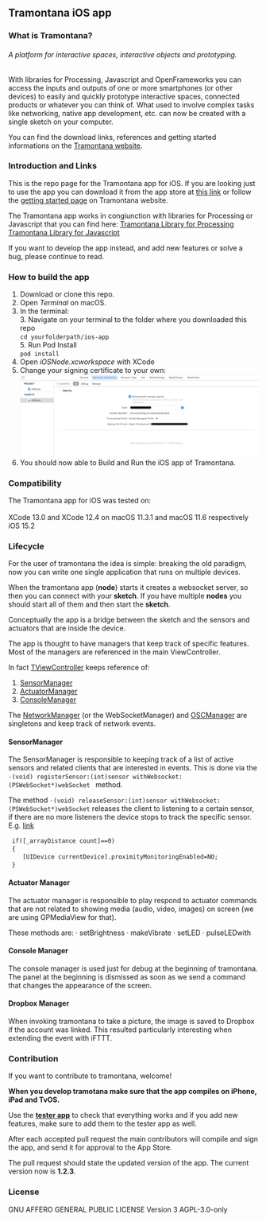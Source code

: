 ## Tramontana iOS app

### What is Tramontana?

###### A platform for interactive spaces, interactive objects and prototyping.

With libraries for Processing, Javascript and OpenFrameworks you can access the inputs and outputs of one or more smartphones (or other devices) to easily and quickly prototype interactive spaces, connected products or whatever you can think of. What used to involve complex tasks like networking, native app development, etc. can now be created with a single sketch on your computer.

You can find the download links, references and getting started informations on the [Tramontana website](https://tramontana.xyz).

### Introduction and Links

This is the repo page for the Tramontana app for iOS. If you are looking just to use the app you can download it from the app store at [this link](https://apps.apple.com/us/app/id1121069555) or follow the [getting started page](https://tramontana.xyz) on Tramontana website.


The Tramontana app works in congiunction with libraries for Processing or Javascript that you can find here:
[Tramontana Library for Processing](https://github.com/pierdr/Tramontana-for-Processing) 
[Tramontana Library for Javascript](https://github.com/pierdr/Tramontana-for-Web)

If you want to develop the app instead, and add new features or solve a bug, please continue to read.

### How to build the app

1. Download or clone this repo.
2. Open *Terminal* on macOS.
2. In the terminal: <br>
	3. Navigate on your terminal to the folder where you downloaded this repo<br>
					`cd yourfolderpath/ios-app`<br>
	5. Run Pod Install<br>
		 			`pod install`	<br>	
2. Open *iOSNode.xcworkspace* with XCode
3. Change your signing certificate to your own: ![](iconTramontanaMobile/Signing.jpg)
4. You should now able to Build and Run the iOS app of Tramontana.

### Compatibility
The Tramontana app for iOS was tested on:
<br><br>
XCode 13.0 and XCode 12.4 on macOS 11.3.1 and macOS 11.6 respectively<br>
iOS 15.2


### Lifecycle

For the user of tramontana the idea is simple:
breaking the old paradigm, now you can write one single application that runs on multiple devices. 


When the tramontana app (**node**) starts it creates a websocket server, so then you can connect with your **sketch**. If you have multiple **nodes** you should start all of them and then start the **sketch**.

Conceptually the app is a bridge between the sketch and the sensors and actuators that are inside the device.

The app is thought to have managers that keep track of specific features. Most of the managers are referenced in the main ViewController.

In fact [TViewController](https://github.com/tramontanaixd/ios-app/blob/master/iOSNode/TViewController.h) keeps reference of: 
1. [SensorManager](https://github.com/tramontanaixd/ios-app/blob/master/iOSNode/SensorManager.h)
2. [ActuatorManager](https://github.com/tramontanaixd/ios-app/blob/master/iOSNode/ActuatorManager.h)
3. [ConsoleManager](https://github.com/tramontanaixd/ios-app/blob/master/iOSNode/ConsoleManager.h)

The [NetworkManager](https://github.com/tramontanaixd/ios-app/blob/master/iOSNode/NetworkManager.h) (or the WebSocketManager) and [OSCManager](https://github.com/tramontanaixd/ios-app/blob/master/iOSNode/OscManager.h) are singletons and keep track of network events. 

#### SensorManager 
The SensorManager is responsible to keeping track of a list of active sensors and related clients that are interested in events. This is done via the `-(void) registerSensor:(int)sensor withWebsocket:(PSWebSocket*)webSocket ` method.

The method `-(void) releaseSensor:(int)sensor withWebsocket:(PSWebSocket*)webSocket` releases the client to listening to a certain sensor, if there are no more listeners the device stops to track the specific sensor. 
E.g. [link](https://github.com/tramontanaixd/ios-app/blob/master/iOSNode/SensorManager.m#L239)

```objc
 if([_arrayDistance count]==0)
 {
    [UIDevice currentDevice].proximityMonitoringEnabled=NO;
 }
```

#### Actuator Manager

The actuator manager is responsible to play respond to actuator commands that are not related to showing media (audio, video, images) on screen (we are using GPMediaView for that).

These methods are:
· setBrightness
· makeVibrate
· setLED
· pulseLEDwith


#### Console Manager
The console manager is used just for debug at the beginning of tramontana. The panel at the beginning is dismissed as soon as we send a command that changes the appearance of the screen. 


#### Dropbox Manager
When invoking tramontana to take a picture, the image is saved to Dropbox if the account was linked. This resulted particularly interesting when extending the event with iFTTT.


 

### Contribution

If you want to contribute to tramontana, welcome!
 
**When you develop tramotana make sure that the app compiles on iPhone, iPad and TvOS.**

Use the [**tester app**](https://github.com/tramontanaixd/tester) to check that everything works and if you add new features, make sure to add them to the tester app as well.

After each accepted pull request the main contributors will compile and sign the app, and send it for approval to the App Store.

The pull request should state the updated version of the app. The current version now is **1.2.3**.
 
### License
GNU AFFERO GENERAL PUBLIC LICENSE Version 3
AGPL-3.0-only
